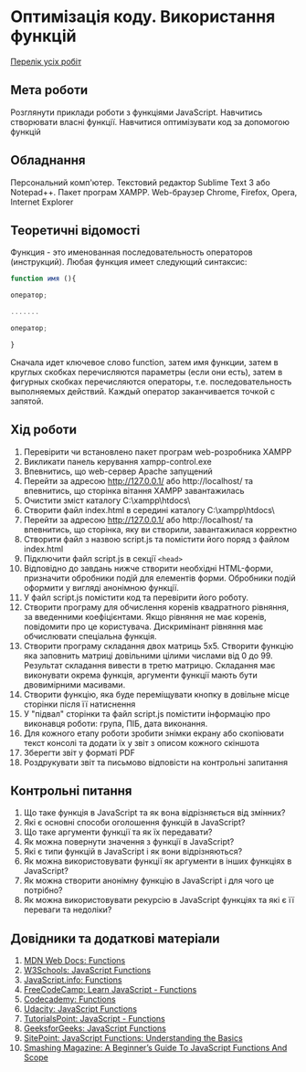 # Оптимізація коду. Використання функцій

[Перелік усіх робіт](README.md)

## Мета роботи

Розглянути приклади роботи з функціями JavaScript. Навчитись створювати власні функції. Навчитися оптимізувати код за допомогою функцій

## Обладнання

Персональний комп'ютер. Текстовий редактор Sublime Text 3 або Notepad++. Пакет програм XAMPP. Web-браузер Chrome, Firefox, Opera, Internet Explorer

## Теоретичні відомості

Функция - это именованная последовательность операторов (инструкций). Любая функция имеет следующий синтаксис:
```js
function имя (){

оператор;

.......

оператор;

}
```
Сначала идет ключевое слово function, затем имя функции, затем в круглых скобках перечисляются параметры (если они есть), затем в фигурных скобках перечисляются операторы, т.е. последовательность выполняемых действий. Каждый оператор заканчивается точкой с запятой.

## Хід роботи

1. Перевірити чи встановлено пакет програм web-розробника XAMPP
2. Викликати панель керування xampp-control.exe
3. Впевнитись, що web-сервер Apache запущений
4. Перейти за адресою http://127.0.0.1/ або http://localhost/ та впевнитись, що сторінка вітання XAMPP завантажилась
5. Очистити зміст каталогу C:\xampp\htdocs\
6. Створити файл index.html в середині каталогу C:\xampp\htdocs\
7. Перейти за адресою http://127.0.0.1/ або http://localhost/ та впевнитись, що сторінка, яку ви створили, завантажилася корректно
8. Створити файл з назвою script.js та помістити його поряд з файлом index.html
9. Підключити файл script.js в секції `<head>`
10. Відповідно до завдань нижче створити необхідні HTML-форми, призначити обробники подій для елементів форми. Обробники подій оформити у вигляді анонімною функції.
11. У файл script.js помістити код та перевірити його роботу.
12. Створити програму для обчислення коренів квадратного рівняння, за введенними коефіцієнтами. Якщо рівняння не має коренів, повідомити про це користувача. Дискримінант рівняння має обчислювати спеціальна функція.
13. Створити програму складання двох матриць 5х5. Створити функцію яка заповнить матриці довільними цілими числами від 0 до 99. Результат складання вивести в третю матрицю. Складання має виконувати окрема функція, аргументи функції мають бути двовимірними масивами.
14. Створити функцію, яка буде переміщувати кнопку в довільне місце сторінки після її натиснення
15. У "підвал" сторінки та файл script.js помістити інформацію про виконавця роботи: група, ПІБ, дата виконання.
16. Для кожного етапу роботи зробити знімки екрану або скопіювати текст консолі та додати їх у звіт з описом кожного скіншота
17. Зберегти звіт у форматі PDF
18. Роздрукувати звіт та письмово відповісти на контрольні запитання

## Контрольні питання

1. Що таке функція в JavaScript та як вона відрізняється від змінних?
2. Які є основні способи оголошення функцій в JavaScript?
3. Що таке аргументи функції та як їх передавати?
4. Як можна повернути значення з функції в JavaScript?
5. Які є типи функцій в JavaScript і як вони відрізняються?
6. Як можна використовувати функції як аргументи в інших функціях в JavaScript?
7. Як можна створити анонімну функцію в JavaScript і для чого це потрібно?
8. Як можна використовувати рекурсію в JavaScript функціях та які є її переваги та недоліки?

## Довідники та додаткові матеріали

1. [MDN Web Docs: Functions](https://developer.mozilla.org/en-US/docs/Web/JavaScript/Reference/Functions)
2. [W3Schools: JavaScript Functions](https://www.w3schools.com/js/js_functions.asp)
3. [JavaScript.info: Functions](https://javascript.info/function-basics)
4. [FreeCodeCamp: Learn JavaScript - Functions](https://www.freecodecamp.org/learn/javascript-algorithms-and-data-structures/basic-javascript/write-reusable-javascript-with-functions)
5. [Codecademy: Functions](https://www.codecademy.com/learn/introduction-to-javascript/modules/learn-javascript-functions)
6. [Udacity: JavaScript Functions](https://www.udacity.com/course/intro-to-javascript--ud803)
7. [TutorialsPoint: JavaScript - Functions](https://www.tutorialspoint.com/javascript/javascript_functions.htm)
8. [GeeksforGeeks: JavaScript Functions](https://www.geeksforgeeks.org/functions-in-javascript/)
9. [SitePoint: JavaScript Functions: Understanding the Basics](https://www.sitepoint.com/understanding-essence-javascript-functions/)
10. [Smashing Magazine: A Beginner’s Guide To JavaScript Functions And Scope](https://www.smashingmagazine.com/2020/04/beginners-guide-javascript-functions-scope/)
